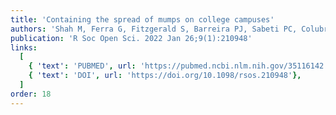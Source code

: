 ```yaml
---
title: 'Containing the spread of mumps on college campuses'
authors: 'Shah M, Ferra G, Fitzgerald S, Barreira PJ, Sabeti PC, Colubri A'
publication: 'R Soc Open Sci. 2022 Jan 26;9(1):210948'
links:
  [
    { 'text': 'PUBMED', url: 'https://pubmed.ncbi.nlm.nih.gov/35116142'},
    { 'text': 'DOI', url: 'https://doi.org/10.1098/rsos.210948'},
  ]
order: 18
---
```

